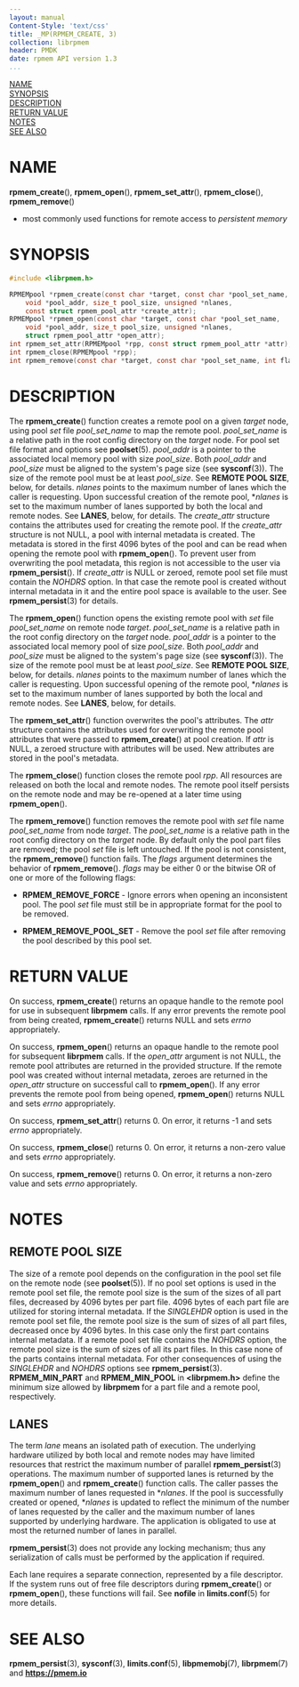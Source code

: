 ```yaml
---
layout: manual
Content-Style: 'text/css'
title: _MP(RPMEM_CREATE, 3)
collection: librpmem
header: PMDK
date: rpmem API version 1.3
...
```


[comment]: <> (SPDX-License-Identifier: BSD-3-Clause)
[comment]: <> (Copyright 2017-2018, Intel Corporation)

[comment]: <> (rpmem_create.3 -- man page for most commonly used librpmem functions)

[NAME](#name)<br />
[SYNOPSIS](#synopsis)<br />
[DESCRIPTION](#description)<br />
[RETURN VALUE](#return-value)<br />
[NOTES](#notes)<br />
[SEE ALSO](#see-also)<br />

# NAME #

**rpmem_create**(), **rpmem_open**(),
**rpmem_set_attr**(), **rpmem_close**(), **rpmem_remove**()
- most commonly used functions for remote access to *persistent memory*

# SYNOPSIS #

```c
#include <librpmem.h>

RPMEMpool *rpmem_create(const char *target, const char *pool_set_name,
	void *pool_addr, size_t pool_size, unsigned *nlanes,
	const struct rpmem_pool_attr *create_attr);
RPMEMpool *rpmem_open(const char *target, const char *pool_set_name,
	void *pool_addr, size_t pool_size, unsigned *nlanes,
	struct rpmem_pool_attr *open_attr);
int rpmem_set_attr(RPMEMpool *rpp, const struct rpmem_pool_attr *attr);
int rpmem_close(RPMEMpool *rpp);
int rpmem_remove(const char *target, const char *pool_set_name, int flags);
```

# DESCRIPTION #

The **rpmem_create**() function creates a remote pool on a given *target* node,
using pool *set* file *pool_set_name* to map the remote pool. *pool_set_name*
is a relative path in the root config directory on the *target* node.
For pool set file format and options see **poolset**(5).
*pool_addr* is a pointer to the associated local memory pool with size
*pool_size*. Both *pool_addr* and *pool_size* must be aligned to the system's
page size (see **sysconf**(3)). The size of the remote pool must be at least
*pool_size*. See **REMOTE POOL SIZE**, below, for details.
*nlanes* points to the maximum number of lanes which the caller is requesting.
Upon successful creation of the remote pool, \**nlanes* is set to the
maximum number of lanes supported by both the local and remote nodes.
See **LANES**, below, for details.
The *create_attr* structure contains the attributes used for creating the
remote pool. If the *create_attr* structure is not NULL, a pool with internal
metadata is created. The metadata is stored in the first 4096
bytes of the pool and can be read when opening the remote pool with
**rpmem_open**(). To prevent user from overwriting the pool metadata, this
region is not accessible to the user via **rpmem_persist**().
If *create_attr* is NULL or zeroed, remote pool set file must contain
the *NOHDRS* option. In that case the remote pool is created without internal
metadata in it and the entire pool space is available to the user.
See **rpmem_persist**(3) for details.

The **rpmem_open**() function opens the existing remote pool with *set* file
*pool_set_name* on remote node *target*. *pool_set_name* is a relative path
in the root config directory on the *target* node. *pool_addr* is a pointer to
the associated local memory pool of size *pool_size*.
Both *pool_addr* and *pool_size* must be aligned to the system's page
size (see **sysconf**(3)). The size of the remote pool must be at least
*pool_size*. See **REMOTE POOL SIZE**, below, for details.
*nlanes* points to the maximum number of lanes which the caller is requesting.
Upon successful opening of the remote pool, \**nlanes* is set to the
maximum number of lanes supported by both the local and remote nodes.
See **LANES**, below, for details.

The **rpmem_set_attr**() function overwrites the pool's attributes.
The *attr* structure contains the attributes used for overwriting the remote
pool attributes that were passed to **rpmem_create**() at pool creation.
If *attr* is NULL, a zeroed structure with attributes will be used.
New attributes are stored in the pool's metadata.

The **rpmem_close**() function closes the remote pool *rpp*. All resources
are released on both the local and remote nodes. The remote pool itself
persists on the remote node and may be re-opened at a later time using
**rpmem_open**().

The **rpmem_remove**() function removes the remote pool with *set* file name
*pool_set_name* from node *target*. The *pool_set_name* is a relative path in
the root config directory on the *target* node. By default only the pool part
files are removed; the pool *set* file is left untouched. If the pool is not
consistent, the **rpmem_remove**() function fails.
The *flags* argument determines the behavior of **rpmem_remove**(). *flags* may
be either 0 or the bitwise OR of one or more of the following flags:

+ **RPMEM_REMOVE_FORCE** - Ignore errors when opening an inconsistent pool.
The pool *set* file must still be in appropriate format for the pool to be
removed.

+ **RPMEM_REMOVE_POOL_SET** - Remove the pool *set* file after removing the
pool described by this pool set.

# RETURN VALUE #

On success, **rpmem_create**() returns an opaque handle to the remote pool
for use in subsequent **librpmem** calls. If any error prevents
the remote pool from being created, **rpmem_create**() returns
NULL and sets *errno* appropriately.

On success, **rpmem_open**() returns an opaque handle to the remote
pool for subsequent **librpmem** calls. If the *open_attr* argument
is not NULL, the remote pool attributes are returned in the provided structure.
If the remote pool was created without internal metadata, zeroes are returned
in the *open_attr* structure on successful call to **rpmem_open**().
If any error prevents the remote pool from being opened, **rpmem_open**()
returns NULL and sets *errno* appropriately.

On success, **rpmem_set_attr**() returns 0. On error, it returns -1 and sets
*errno* appropriately.

On success, **rpmem_close**() returns 0. On error, it returns a non-zero value
and sets *errno* appropriately.

On success, **rpmem_remove**() returns 0. On error, it returns a non-zero value
and sets *errno* appropriately.

# NOTES #

## REMOTE POOL SIZE ##
The size of a remote pool depends on the configuration in the pool set file
on the remote node (see **poolset**(5)). If no pool set options is used in
the remote pool set file, the remote pool size is the sum of the sizes of all
part files, decreased by 4096 bytes per part file. 4096 bytes of each part file
are utilized for storing internal metadata.
If the *SINGLEHDR* option is used in the remote pool set file, the remote pool
size is the sum of sizes of all part files, decreased once by 4096 bytes.
In this case only the first part contains internal metadata.
If a remote pool set file contains the *NOHDRS* option, the remote pool size
is the sum of sizes of all its part files. In this case none of the parts
contains internal metadata. For other consequences of using the *SINGLEHDR* and
*NOHDRS* options see **rpmem_persist**(3).
**RPMEM_MIN_PART** and **RPMEM_MIN_POOL** in **\<librpmem.h\>** define
the minimum size allowed by **librpmem** for a part file and a remote pool,
respectively.

## LANES ##
The term *lane* means an isolated path of execution. The underlying hardware
utilized by both local and remote nodes may have limited resources that
restrict the maximum number of parallel **rpmem_persist**(3) operations.
The maximum number of supported lanes is returned by the **rpmem_open**() and
**rpmem_create**() function calls. The caller passes the maximum number of
lanes requested in \**nlanes*. If the pool is successfully created or opened,
\**nlanes* is updated to reflect the minimum of the number of lanes requested
by the caller and the maximum number of lanes supported by underlying hardware.
The application is obligated to use at most the returned number of
lanes in parallel.

**rpmem_persist**(3) does not provide any locking mechanism; thus any
serialization of calls must be performed by the application if required.

Each lane requires a separate connection, represented by a file descriptor.
If the system runs out of free file descriptors during **rpmem_create**() or
**rpmem_open**(), these functions will fail. See **nofile** in
**limits.conf**(5) for more details.

# SEE ALSO #

**rpmem_persist**(3), **sysconf**(3), **limits.conf**(5),
**libpmemobj**(7), **librpmem**(7) and **<https://pmem.io>**
